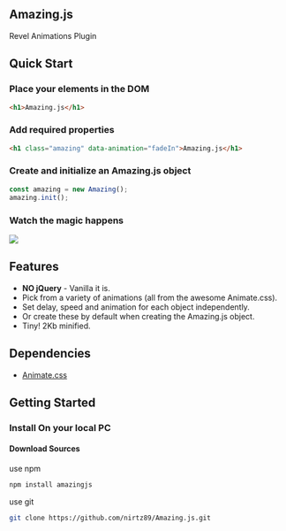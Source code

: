 ## Amazing.js

Revel Animations Plugin

## Quick Start

### Place your elements in the DOM
```html
<h1>Amazing.js</h1>
```

### Add required properties
```html
<h1 class="amazing" data-animation="fadeIn">Amazing.js</h1>
```

### Create and initialize an Amazing.js object
```javascript
const amazing = new Amazing();
amazing.init();
```

### Watch the magic happens
![](https://i.imgur.com/jqqpti1.gif)

## Features

* **NO jQuery** - Vanilla it is.
* Pick from a variety of animations (all from the awesome Animate.css).
* Set delay, speed and animation for each object independently.
* Or create these by default when creating the Amazing.js object.
* Tiny! 2Kb minified.

## Dependencies

* [Animate.css](https://daneden.github.io/animate.css/)


## Getting Started

### Install On your local PC

#### Download Sources

use npm

```bash
npm install amazingjs
```

use git

```bash
git clone https://github.com/nirtz89/Amazing.js.git
```
